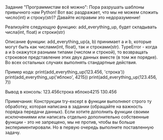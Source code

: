 Задание "Программистам всё можно":
Пора разрушать шаблоны привычного нам Python! 
Вот вас раздражает, что мы не можем сложить число(int) и строку(str)? Давайте исправим это недоразумение!

Реализуйте следующую функцию:
add_everything_up, будет складывать числа(int, float) и строки(str)

Описание функции:
add_everything_up(a, b) принимает a и b, которые могут быть как числами(int, float), так и строками(str).
TypeError - когда a и b окажутся разными типами (числом и строкой), 
то возвращать строковое представление этих двух данных вместе (в том же порядке). 
Во всех остальных случаях выполнять стандартные действия.

Пример кода:
print(add_everything_up(123.456, 'строка'))
print(add_everything_up('яблоко', 4215))
print(add_everything_up(123.456, 7))

Вывод в консоль:
123.456строка
яблоко4215
130.456

Примечания:
Конструкции try-except в функции выполняют строго ту обработку, 
которая написана в задании (обращайте на важность порядка передачи данных).
Если хотите дополнить функции своими исключениями или написать 
отдельно дополнительно собственные функции - это не запрещено, мы не против, чтобы вы больше экспериментировали.
Но в первую очередь выполните поставленную задачу.